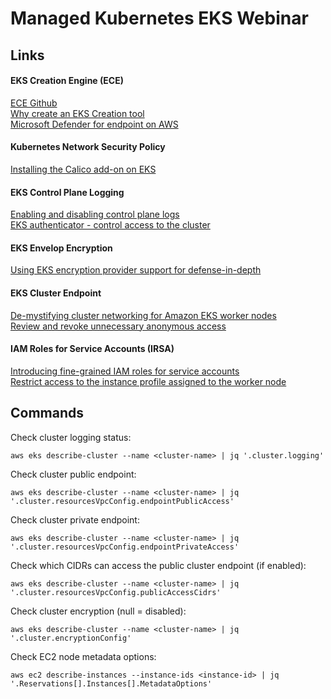 # Managed Kubernetes EKS Webinar

## Links

#### EKS Creation Engine (ECE)
[ECE Github](https://github.com/lightspin-tech/eks-creation-engine)  
[Why create an EKS Creation tool](https://blog.lightspin.io/why-create-an-eks-creation-tool)  
[Microsoft Defender for endpoint on AWS](https://blog.lightspin.io/microsoft-defender-for-endpoint-on-aws-part-3)  

#### Kubernetes Network Security Policy
[Installing the Calico add-on on EKS](https://docs.aws.amazon.com/eks/latest/userguide/calico.html)  

#### EKS Control Plane Logging
[Enabling and disabling control plane logs](https://docs.aws.amazon.com/eks/latest/userguide/control-plane-logs.html#enabling-control-plane-log-export)  
[EKS authenticator - control access to the cluster](https://aws.github.io/aws-eks-best-practices/security/docs/iam/#controlling-access-to-eks-clusters)  

#### EKS Envelop Encryption
[Using EKS encryption provider support for defense-in-depth](https://aws.amazon.com/blogs/containers/using-eks-encryption-provider-support-for-defense-in-depth/)

#### EKS Cluster Endpoint
[De-mystifying cluster networking for Amazon EKS worker nodes](https://aws.amazon.com/blogs/containers/de-mystifying-cluster-networking-for-amazon-eks-worker-nodes/)  
[Review and revoke unnecessary anonymous access](https://aws.github.io/aws-eks-best-practices/security/docs/iam/#review-and-revoke-unnecessary-anonymous-access)  

#### IAM Roles for Service Accounts (IRSA)
[Introducing fine-grained IAM roles for service accounts](https://aws.amazon.com/blogs/opensource/introducing-fine-grained-iam-roles-service-accounts/)  
[Restrict access to the instance profile assigned to the worker node](https://aws.github.io/aws-eks-best-practices/security/docs/iam/#restrict-access-to-the-instance-profile-assigned-to-the-worker-node)  


## Commands

Check cluster logging status:
```
aws eks describe-cluster --name <cluster-name> | jq '.cluster.logging'
```

Check cluster public endpoint:
```
aws eks describe-cluster --name <cluster-name> | jq '.cluster.resourcesVpcConfig.endpointPublicAccess'
```

Check cluster private endpoint:
```
aws eks describe-cluster --name <cluster-name> | jq '.cluster.resourcesVpcConfig.endpointPrivateAccess'
```

Check which CIDRs can access the public cluster endpoint (if enabled):
```
aws eks describe-cluster --name <cluster-name> | jq '.cluster.resourcesVpcConfig.publicAccessCidrs'    
```

Check cluster encryption (null = disabled):
```
aws eks describe-cluster --name <cluster-name> | jq '.cluster.encryptionConfig'
```

Check EC2 node metadata options:
```
aws ec2 describe-instances --instance-ids <instance-id> | jq '.Reservations[].Instances[].MetadataOptions'
```
